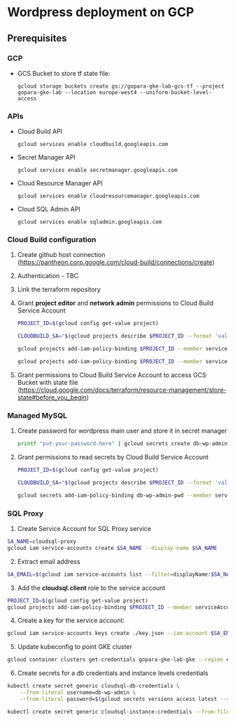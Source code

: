 # Wordpress deployment on GCP

## Prerequisites
### GCP
- GCS Bucket to store tf state file: 

  ``
  gcloud storage buckets create gs://gopara-gke-lab-gcs-tf --project gopara-gke-lab --location europe-west4 --uniform-bucket-level-access
  ``
  
### APIs
- Cloud Build API

  ``
  gcloud services enable cloudbuild.googleapis.com
  ``

- Secret Manager API

  ``
  gcloud services enable secretmanager.googleapis.com
  ``

- Cloud Resource Manager API

  ``
  gcloud services enable cloudresourcemanager.googleapis.com
  ``

- Cloud SQL Admin API

  ``
  gcloud services enable sqladmin.googleapis.com
  ``


### Cloud Build configuration
1. Create github host connection (https://pantheon.corp.google.com/cloud-build/connections/create)
2. Authentication - TBC
3. Link the terraform repository
4. Grant **project editor** and **network admin** permissions to Cloud Build Service Account

    ```sh
    PROJECT_ID=$(gcloud config get-value project)

    CLOUDBUILD_SA="$(gcloud projects describe $PROJECT_ID --format 'value(projectNumber)')@cloudbuild.gserviceaccount.com"

    gcloud projects add-iam-policy-binding $PROJECT_ID --member serviceAccount:$CLOUDBUILD_SA --role roles/editor

    gcloud projects add-iam-policy-binding $PROJECT_ID --member serviceAccount:$CLOUDBUILD_SA --role roles/compute.networkAdmin
    ```
5. Grant permissions to Cloud Build Service Account to access GCS Bucket with state file (https://cloud.google.com/docs/terraform/resource-management/store-state#before_you_begin)

### Managed MySQL
1. Create password for wordpress main user and store it in secret manager

    ```sh
    printf "put-your-password-here" | gcloud secrets create db-wp-admin-pwd --data-file=-
    ```
3. Grant permissions to read secrets by Cloud Build Service Account

    ```sh
    PROJECT_ID=$(gcloud config get-value project)
    
    CLOUDBUILD_SA="$(gcloud projects describe $PROJECT_ID --format 'value(projectNumber)')@cloudbuild.gserviceaccount.com"

    gcloud secrets add-iam-policy-binding db-wp-admin-pwd --member serviceAccount:$CLOUDBUILD_SA --role roles/secretmanager.secretAccessor
    ```

### SQL Proxy
1. Create Service Account for SQL Proxy service
```sh
SA_NAME=cloudsql-proxy
gcloud iam service-accounts create $SA_NAME --display-name $SA_NAME
```
2. Extract email address
```sh
SA_EMAIL=$(gcloud iam service-accounts list --filter=displayName:$SA_NAME --format='value(email)')
```
3. Add the **cloudsql.client** role to the service account
```sh
PROJECT_ID=$(gcloud config get-value project)
gcloud projects add-iam-policy-binding $PROJECT_ID --member serviceAccount:$SA_EMAIL --role roles/cloudsql.client
```
4. Create a key for the service account:
```sh
gcloud iam service-accounts keys create ./key.json --iam-account $SA_EMAIL
```
5. Update kubeconfig to point GKE cluster
```sh
gcloud container clusters get-credentials gopara-gke-lab-gke --region europe-west4
```
6. Create secrets for a db credentials and instance levels credentials
```sh
kubectl create secret generic cloudsql-db-credentials \
    --from-literal username=db-wp-admin \
    --from-literal password=$(gcloud secrets versions access latest --secret db-wp-admin-pwd)

kubectl create secret generic cloudsql-instance-credentials --from-file ./key.json
```
